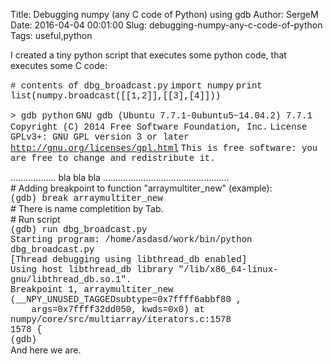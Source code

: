 Title: Debugging numpy (any C code of Python) using gdb
Author: SergeM
Date: 2016-04-04 00:01:00
Slug: debugging-numpy-any-c-code-of-python
Tags: useful,python

<div dir="ltr" style="text-align: left;" trbidi="on">I created a tiny python script that executes some python code, that executes some C code:

<span style="font-family: Courier New, Courier, monospace;"># contents of&nbsp;dbg_broadcast.py</span>
<span style="font-family: Courier New, Courier, monospace;">import numpy</span>
<span style="font-family: Courier New, Courier, monospace;">print list(numpy.broadcast([[1,2]],[[3],[4]]))</span>

<span style="font-family: Courier New, Courier, monospace;">> gdb python</span>
<span style="font-family: Courier New, Courier, monospace;">GNU gdb (Ubuntu 7.7.1-0ubuntu5~14.04.2) 7.7.1</span>
<span style="font-family: Courier New, Courier, monospace;">Copyright (C) 2014 Free Software Foundation, Inc.</span>
<span style="font-family: Courier New, Courier, monospace;">License GPLv3+: GNU GPL version 3 or later <http://gnu.org/licenses/gpl.html></span>
<span style="font-family: Courier New, Courier, monospace;">This is free software: you are free to change and redistribute it.</span>
<div>.................. bla bla bla ..................................................</div><div>
</div><div># Adding breakpoint to function "arraymultiter_new" (example):</div><div><span style="font-family: Courier New, Courier, monospace;">(gdb) break arraymultiter_new</span></div><div>
</div><div># There is name completition by Tab.</div><div># Run script</div><div><span style="font-family: Courier New, Courier, monospace;">(gdb) run dbg_broadcast.py&nbsp;</span></div><div><span style="font-family: Courier New, Courier, monospace;">Starting program: /home/asdasd/work/bin/python dbg_broadcast.py</span></div><div><div><span style="font-family: Courier New, Courier, monospace;">[Thread debugging using libthread_db enabled]</span></div><div><span style="font-family: Courier New, Courier, monospace;">Using host libthread_db library "/lib/x86_64-linux-gnu/libthread_db.so.1".</span></div><div><span style="font-family: Courier New, Courier, monospace;">
</span></div><div><span style="font-family: Courier New, Courier, monospace;">Breakpoint 1, arraymultiter_new (__NPY_UNUSED_TAGGEDsubtype=0x7ffff6abbf80 <PyArrayMultiIter_Type>,&nbsp;</span></div><div><span style="font-family: Courier New, Courier, monospace;">&nbsp; &nbsp; args=0x7ffff32dd050, kwds=0x0) at numpy/core/src/multiarray/iterators.c:1578</span></div><div><span style="font-family: Courier New, Courier, monospace;">1578<span class="Apple-tab-span" style="white-space: pre;"> </span>{</span></div><div><span style="font-family: Courier New, Courier, monospace;">(gdb)&nbsp;</span></div></div><div>
</div><div>
</div><div>And here we are.</div><div>
</div>

<div>
</div><div>
</div></div>